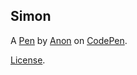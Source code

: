 Simon
-----


A [Pen](https://codepen.io/gphalen/pen/gWvNoG) by [Anon](http://codepen.io/gphalen) on [CodePen](http://codepen.io/).

[License](https://codepen.io/gphalen/pen/gWvNoG/license).